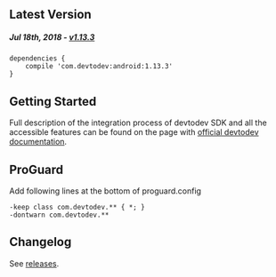 Latest Version 
--------------
##### _Jul 18th, 2018_ - [v1.13.3](https://github.com/devtodev-analytics/android-sdk/releases/latest)

```
dependencies {
    compile 'com.devtodev:android:1.13.3'
}
```

Getting Started
---------------
Full description of the integration process of devtodev SDK and all the accessible features can be found on the page with [official devtodev documentation](https://www.devtodev.com/help/39).

ProGuard
---------------
Add following lines at the bottom of proguard.config
```
-keep class com.devtodev.** { *; }
-dontwarn com.devtodev.**
```

Changelog
---------
See [releases](https://github.com/devtodev-analytics/android-sdk/releases/).
